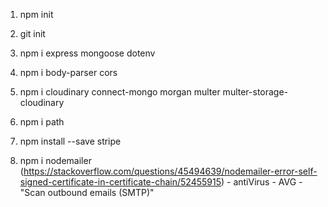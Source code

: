 1. npm init
2. git init
3. npm i express mongoose dotenv
4. npm i body-parser cors

5. npm i cloudinary connect-mongo morgan multer multer-storage-cloudinary
6. npm i path

7. npm install --save stripe

8. npm i nodemailer
(https://stackoverflow.com/questions/45494639/nodemailer-error-self-signed-certificate-in-certificate-chain/52455915) - antiVirus - AVG - "Scan outbound emails (SMTP)"